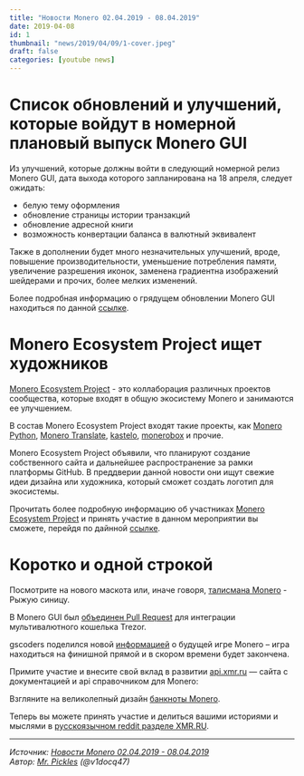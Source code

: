 ```yaml
---
title: "Новости Monero 02.04.2019 - 08.04.2019"
date: 2019-04-08
id: 1
thumbnail: "news/2019/04/09/1-cover.jpeg"
draft: false
categories: [youtube news]
---
```



# Список обновлений и улучшений, которые войдут в номерной плановый выпуск Monero GUI

Из улучшений, которые должны войти в следующий номерной релиз Monero GUI, дата выхода которого запланирована на 18 апреля, следует ожидать:

- белую тему оформления
- обновление страницы истории транзакций
- обновление адресной книги
- возможность конвертации баланса в валютный эквивалент

Также в дополнении будет много незначительных улучшений, вроде, повышение производительности, уменьшение потребления памяти, увеличение разрешения иконок, заменена градиентна изображений шейдерами и прочих, более мелких изменений.

Более подробная информацию о грядущем обновлении Monero GUI находиться по данной [ссылке](https://www.reddit.com/r/Monero/comments/ban52m/small_monero_gui_update/).

# Monero Ecosystem Project ищет художников

[Monero Ecosystem Project](https://github.com/monero-ecosystem) - это коллаборация различных проектов сообщества, которые входят в общую экосистему Monero и занимаются ее улучшением.

В состав Monero Ecosystem Project входят такие проекты, как [Monero Python](https://github.com/monero-ecosystem/monero-python), [Monero Translate](https://github.com/monero-ecosystem/monero-translations), [kastelo](http://kastelo.org/), [monerobox](https://github.com/monero-ecosystem/monerobox) и прочие.

Monero Ecosystem Project объявили, что планируют создание собственного сайта и дальнейшее распространение за рамки платформы GitHub. В преддверии данной новости они ищут свежие идеи дизайна или художника, который сможет создать логотип для экосистемы.

Прочитать более подробную информацию об участниках [Monero Ecosystem Project](https://github.com/monero-ecosystem) и принять участие в данном мероприятии вы сможете, перейдя по дайнной [ссылке](https://github.com/monero-ecosystem/meta/issues/27).

# Коротко и одной строкой

Посмотрите на нового маскота или, иначе говоря, [талисмана Monero](https://www.reddit.com/r/Monero/comments/b8kqlq/moneros_new_mascot/) - Рыжую синицу.

В Monero GUI был [объединен Pull Request](https://github.com/monero-project/monero-gui/pull/2019) для интеграции мультивалютного кошелька Trezor.

gscoders поделился новой [информацией](https://www.reddit.com/r/Monero/comments/baj9v5/update_about_monero_game/) о будущей игре Monero – игра находиться на финишной прямой и в скором времени будет закончена.

Примите участие и внесите свой вклад в развитии [api.xmr.ru](https://api.xmr.ru/) — сайта с документацией и api справочником для Monero:

Взгляните на великолепный дизайн [банкноты Monero](https://www.reddit.com/r/Monero/comments/ba5dz1/monero_banknote_design_v1/).

Теперь вы можете принять участие и делиться вашими историями и мыслями в [русскоязычном reddit разделе XMR.RU](https://www.reddit.com/r/XMR_RU/).

---
*Источник: [Новости Monero 02.04.2019 - 08.04.2019](https://youtu.be/G2mzHOmw58E)  
Автор: [Mr. Pickles](https://xmr.ru/members/50/) (@v1docq47)*
